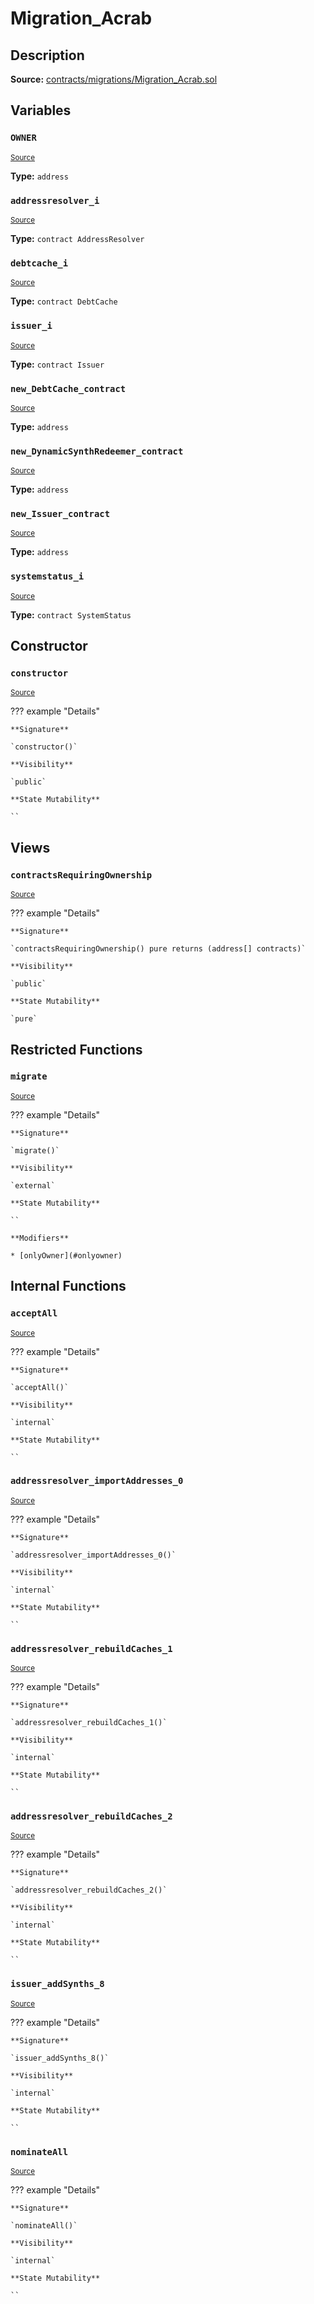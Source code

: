 # Migration_Acrab

## Description

**Source:** [contracts/migrations/Migration_Acrab.sol](https://github.com/Synthetixio/synthetix/tree/v2.101.2/contracts/migrations/Migration_Acrab.sol)

## Variables

### `OWNER`

<sub>[Source](https://github.com/Synthetixio/synthetix/tree/v2.101.2/contracts/migrations/Migration_Acrab.sol#L17)</sub>

**Type:** `address`

### `addressresolver_i`

<sub>[Source](https://github.com/Synthetixio/synthetix/tree/v2.101.2/contracts/migrations/Migration_Acrab.sol#L24)</sub>

**Type:** `contract AddressResolver`

### `debtcache_i`

<sub>[Source](https://github.com/Synthetixio/synthetix/tree/v2.101.2/contracts/migrations/Migration_Acrab.sol#L28)</sub>

**Type:** `contract DebtCache`

### `issuer_i`

<sub>[Source](https://github.com/Synthetixio/synthetix/tree/v2.101.2/contracts/migrations/Migration_Acrab.sol#L30)</sub>

**Type:** `contract Issuer`

### `new_DebtCache_contract`

<sub>[Source](https://github.com/Synthetixio/synthetix/tree/v2.101.2/contracts/migrations/Migration_Acrab.sol#L37)</sub>

**Type:** `address`

### `new_DynamicSynthRedeemer_contract`

<sub>[Source](https://github.com/Synthetixio/synthetix/tree/v2.101.2/contracts/migrations/Migration_Acrab.sol#L41)</sub>

**Type:** `address`

### `new_Issuer_contract`

<sub>[Source](https://github.com/Synthetixio/synthetix/tree/v2.101.2/contracts/migrations/Migration_Acrab.sol#L39)</sub>

**Type:** `address`

### `systemstatus_i`

<sub>[Source](https://github.com/Synthetixio/synthetix/tree/v2.101.2/contracts/migrations/Migration_Acrab.sol#L26)</sub>

**Type:** `contract SystemStatus`

## Constructor

### `constructor`

<sub>[Source](https://github.com/Synthetixio/synthetix/tree/v2.101.2/contracts/migrations/Migration_Acrab.sol#L43)</sub>

??? example "Details"

    **Signature**

    `constructor()`

    **Visibility**

    `public`

    **State Mutability**

    ``

## Views

### `contractsRequiringOwnership`

<sub>[Source](https://github.com/Synthetixio/synthetix/tree/v2.101.2/contracts/migrations/Migration_Acrab.sol#L45)</sub>

??? example "Details"

    **Signature**

    `contractsRequiringOwnership() pure returns (address[] contracts)`

    **Visibility**

    `public`

    **State Mutability**

    `pure`

## Restricted Functions

### `migrate`

<sub>[Source](https://github.com/Synthetixio/synthetix/tree/v2.101.2/contracts/migrations/Migration_Acrab.sol#L53)</sub>

??? example "Details"

    **Signature**

    `migrate()`

    **Visibility**

    `external`

    **State Mutability**

    ``

    **Modifiers**

    * [onlyOwner](#onlyowner)

## Internal Functions

### `acceptAll`

<sub>[Source](https://github.com/Synthetixio/synthetix/tree/v2.101.2/contracts/migrations/Migration_Acrab.sol#L78)</sub>

??? example "Details"

    **Signature**

    `acceptAll()`

    **Visibility**

    `internal`

    **State Mutability**

    ``

### `addressresolver_importAddresses_0`

<sub>[Source](https://github.com/Synthetixio/synthetix/tree/v2.101.2/contracts/migrations/Migration_Acrab.sol#L92)</sub>

??? example "Details"

    **Signature**

    `addressresolver_importAddresses_0()`

    **Visibility**

    `internal`

    **State Mutability**

    ``

### `addressresolver_rebuildCaches_1`

<sub>[Source](https://github.com/Synthetixio/synthetix/tree/v2.101.2/contracts/migrations/Migration_Acrab.sol#L107)</sub>

??? example "Details"

    **Signature**

    `addressresolver_rebuildCaches_1()`

    **Visibility**

    `internal`

    **State Mutability**

    ``

### `addressresolver_rebuildCaches_2`

<sub>[Source](https://github.com/Synthetixio/synthetix/tree/v2.101.2/contracts/migrations/Migration_Acrab.sol#L132)</sub>

??? example "Details"

    **Signature**

    `addressresolver_rebuildCaches_2()`

    **Visibility**

    `internal`

    **State Mutability**

    ``

### `issuer_addSynths_8`

<sub>[Source](https://github.com/Synthetixio/synthetix/tree/v2.101.2/contracts/migrations/Migration_Acrab.sol#L144)</sub>

??? example "Details"

    **Signature**

    `issuer_addSynths_8()`

    **Visibility**

    `internal`

    **State Mutability**

    ``

### `nominateAll`

<sub>[Source](https://github.com/Synthetixio/synthetix/tree/v2.101.2/contracts/migrations/Migration_Acrab.sol#L85)</sub>

??? example "Details"

    **Signature**

    `nominateAll()`

    **Visibility**

    `internal`

    **State Mutability**

    ``
